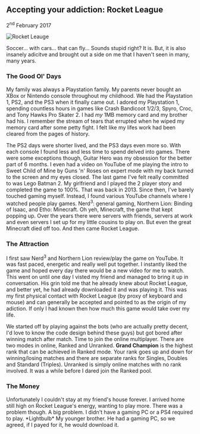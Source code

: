 ## Accepting your addiction: Rocket League

2<sup>nd</sup> February 2017

![Rocket Leauge](http://media.esportsedition.com/wp-content/uploads/2016/03/Rocket-League-Banner-2.jpg)

Soccer... with cars... that can fly... Sounds stupid right? It is. But, it is also insanely adicitve and brought out a side on me that I haven't seen in many, many years.  

### The Good Ol' Days

My family was always a Playstation family. My parents never bought an XBox or Nintendo console throughout my childhood. We had the Playstation 1, PS2, and the PS3 when it finally came out. I adored my Playstation 1, spending countless hours in games like Crash Bandicoot 1/2/3, Spyro, Croc, and Tony Hawks Pro Skater 2. I had _my_ 1MB memory card and my brother had his. I remember the stream of tears that errupted when he wiped my memory card after some petty fight. I felt like my lifes work had been cleared from the pages of history.  

The PS2 days were shorter lived, and the PS3 days even more so. With each console I found less and less time to spend delved into games. There were some exceptions though, Guitar Hero was my obsession for the better part of 6 months. I even had a video on YouTube of me playing the intro to Sweet Child of Mine by Guns 'n' Roses on expert mode with my back turned to the screen and my eyes closed. The last game I've felt really committed to was Lego Batman 2. My girlfriend and I played the 2 player story and completed the game to 100%. That was back in 2013. Since then, I've barely touched gaming myself. Instead, I found various YouTube channels where I watched people play games. Nerd<sup>3</sup>: general gaming, Northern Lion: Binding of Isaac, and Etho: Minecraft. Oh yeh, Minecraft, the game that kept popping up. Over the years there were servers with friends, servers at work and even servers I set up for my little cousins to play on. But even the great Minecraft died off too. And then came Rocket League.  

### The Attraction

I first saw Nerd<sup>3</sup> and Northern Lion review/play the game on YouTube. It was fast paced, energetic and really well put together. I instantly liked the game and hoped every day there would be a new video for me to watch. This went on until one day I visted my friend and managed to bring it up in conversation. His grin told me that he already knew about Rocket League, and better yet, he had already downloaded it and was playing it. This was my first physical contact with Rocket League (by proxy of keyboard and mouse) and can generally be accepted and pointed to as the origin of my adiction. If only I had known then how much this game would take over my life.  

We started off by playing against the bots (who are actually pretty decent, I'd love to know the code design behind these guys) but got bored after winning match after match. Time to join the online multiplayer. There are two modes in online, Ranked and Unranked. **Grand Champion** is the highest rank that can be achieved in Ranked mode. Your rank goes up and down for winning/losing matches and there are separate ranks for Singles, Doubles and Standard (Triples). Unranked is simply online matches with no rank involved. It was a while before I dared join the Ranked pool.  

### The Money

Unfortunately I couldn't stay at my friend's house forever. I arrived home still high on Rocket League's energy, wanting to play more. There was a problem though. A big problem. I didn't have a gaming PC or a PS4 required to play. \*Lightbulb\* My younger brother. He had a gaming PC, so we agreed, if I payed for it, he would download it. 